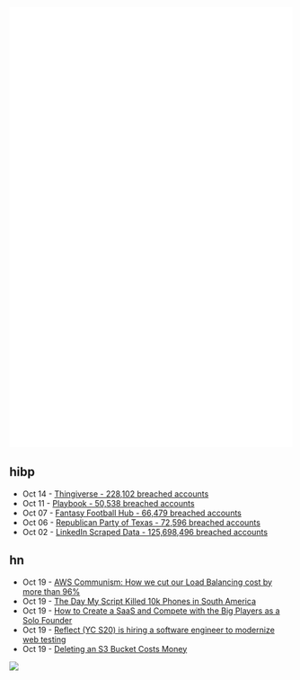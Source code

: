 ![Metrics](https://raw.githubusercontent.com/phixion/phixion/master/metrics.svg)

## hibp

<!--
for https://github.com/phixion/phixion/blob/main/.github/workflows/feeds.yml
-->
<!--START_SECTION:haveibeenpwnd-->
- Oct 14 - [Thingiverse - 228,102 breached accounts](https://haveibeenpwned.com/PwnedWebsites#Thingiverse)
- Oct 11 - [Playbook - 50,538 breached accounts](https://haveibeenpwned.com/PwnedWebsites#Playbook)
- Oct 07 - [Fantasy Football Hub - 66,479 breached accounts](https://haveibeenpwned.com/PwnedWebsites#FantasyFootballHub)
- Oct 06 - [Republican Party of Texas - 72,596 breached accounts](https://haveibeenpwned.com/PwnedWebsites#RepublicanPartyOfTexas)
- Oct 02 - [LinkedIn Scraped Data - 125,698,496 breached accounts](https://haveibeenpwned.com/PwnedWebsites#LinkedInScrape)
<!--END_SECTION:haveibeenpwnd-->

## hn

<!--
for https://github.com/phixion/phixion/blob/main/.github/workflows/feeds.yml
-->
<!--START_SECTION:hn-->
- Oct 19 - [AWS Communism: How we cut our Load Balancing cost by more than 96%](https://www.setops.co/blog/aws-communism-part-1-how-we-cut-our-load-balancing-cost)
- Oct 19 - [The Day My Script Killed 10k Phones in South America](https://new.pythonforengineers.com/blog/the-day-i/)
- Oct 19 - [How to Create a SaaS and Compete with the Big Players as a Solo Founder](https://www.mikealche.com/product-development/an-underdog-guide-to-creating-alternative-in-markets)
- Oct 19 - [Reflect (YC S20) is hiring a software engineer to modernize web testing](https://www.workatastartup.com/jobs/46431)
- Oct 19 - [Deleting an S3 Bucket Costs Money](https://cloudcasts.io/article/deleting-an-s3-bucket-costs-money)
<!--END_SECTION:hn-->

<!--
for https://yhype.me
-->
![](https://hit.yhype.me/github/profile?user_id=13013670)
